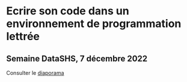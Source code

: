 # Ecrire son code dans un environnement de programmation lettrée
## Semaine DataSHS, 7 décembre 2022


Consulter le [diaporama](https://huguespecout.github.io/DataSHS_2022/)
